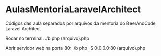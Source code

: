 # AulasMentoriaLaravelArchitect

Códigos das aula separados por arquivos da mentoria do BeerAndCode Laravel Architect

Rodar no terminal: ./b php (arquivo).php

Abrir servidor web na porta 80: ./b php -S 0.0.0.0:80 (arquivo).php
